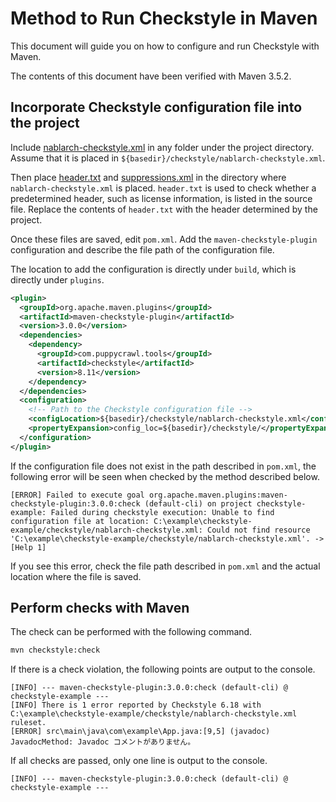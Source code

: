 # Method to Run Checkstyle in Maven

This document will guide you on how to configure and run Checkstyle with Maven.

The contents of this document have been verified with Maven 3.5.2.

## Incorporate Checkstyle configuration file into the project

Include [nablarch-checkstyle.xml](../checkstyle-example/checkstyle/nablarch-checkstyle.xml) in any folder under the project directory. 
Assume that it is placed in `${basedir}/checkstyle/nablarch-checkstyle.xml`.

Then place [header.txt](../checkstyle-example/checkstyle/header.txt) and [suppressions.xml](../checkstyle-example/checkstyle/suppressions.xml) in the directory where `nablarch-checkstyle.xml` is placed.
`header.txt` is used to check whether a predetermined header, such as license information, is listed in the source file. 
Replace the contents of `header.txt` with the header determined by the project.

Once these files are saved, edit `pom.xml`.
Add the `maven-checkstyle-plugin` configuration and describe the file path of the configuration file.

The location to add the configuration is directly under `build`, which is directly under `plugins`.

```xml
<plugin>
  <groupId>org.apache.maven.plugins</groupId>
  <artifactId>maven-checkstyle-plugin</artifactId>
  <version>3.0.0</version>
  <dependencies>
    <dependency>
      <groupId>com.puppycrawl.tools</groupId>
      <artifactId>checkstyle</artifactId>
      <version>8.11</version>
    </dependency>
  </dependencies>
  <configuration>
    <!-- Path to the Checkstyle configuration file -->
    <configLocation>${basedir}/checkstyle/nablarch-checkstyle.xml</configLocation>
    <propertyExpansion>config_loc=${basedir}/checkstyle/</propertyExpansion>
  </configuration>
</plugin>
```

If the configuration file does not exist in the path described in `pom.xml`, the following error will be seen when checked by the method described below.

```
[ERROR] Failed to execute goal org.apache.maven.plugins:maven-checkstyle-plugin:3.0.0:check (default-cli) on project checkstyle-example: Failed during checkstyle execution: Unable to find configuration file at location: C:\example\checkstyle-example/checkstyle/nablarch-checkstyle.xml: Could not find resource 'C:\example\checkstyle-example/checkstyle/nablarch-checkstyle.xml'. -> [Help 1]
```

If you see this error, check the file path described in `pom.xml` and the actual location where the file is saved.

## Perform checks with Maven

The check can be performed with the following command.

```sh
mvn checkstyle:check
```

If there is a check violation, the following points are output to the console.

```
[INFO] --- maven-checkstyle-plugin:3.0.0:check (default-cli) @ checkstyle-example ---
[INFO] There is 1 error reported by Checkstyle 6.18 with C:\example\checkstyle-example/checkstyle/nablarch-checkstyle.xml ruleset.
[ERROR] src\main\java\com\example\App.java:[9,5] (javadoc) JavadocMethod: Javadoc コメントがありません。
```

If all checks are passed, only one line is output to the console.

```
[INFO] --- maven-checkstyle-plugin:3.0.0:check (default-cli) @ checkstyle-example ---
```
